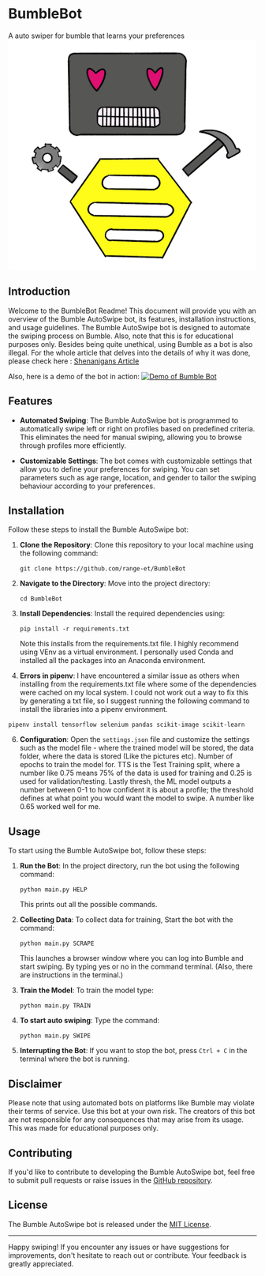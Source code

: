 # BumbleBot
A auto swiper for bumble that learns your preferences
![Bumble Bot Logo](/BumbleBotImage.png?raw=true)

## Introduction

Welcome to the BumbleBot Readme! This document will provide you with an overview of the Bumble AutoSwipe bot, its features, installation instructions, and usage guidelines. The Bumble AutoSwipe bot is designed to automate the swiping process on Bumble. Also, note that this is for educational purposes only. Besides being quite unethical, using Bumble as a bot is also illegal. For the whole article that delves into the details of why it was done, please check here : [Shenanigans Article](https://www.shenanigans.blog/shenan/?shenan=bumblebot)

Also, here is a demo of the bot in action:
[![Demo of Bumble Bot](https://img.youtube.com/vi/TggSPKmyDUY/0.jpg)](https://www.youtube.com/watch?v=TggSPKmyDUY)

## Features

- **Automated Swiping**: The Bumble AutoSwipe bot is programmed to automatically swipe left or right on profiles based on predefined criteria. This eliminates the need for manual swiping, allowing you to browse through profiles more efficiently.

- **Customizable Settings**: The bot comes with customizable settings that allow you to define your preferences for swiping. You can set parameters such as age range, location, and gender to tailor the swiping behaviour according to your preferences.

## Installation

Follow these steps to install the Bumble AutoSwipe bot:

1. **Clone the Repository**: Clone this repository to your local machine using the following command:

   ```
   git clone https://github.com/range-et/BumbleBot
   ```

2. **Navigate to the Directory**: Move into the project directory:

   ```
   cd BumbleBot
   ```

3. **Install Dependencies**: Install the required dependencies using:

   ```
   pip install -r requirements.txt
   ```
   Note this installs from the requirements.txt file. I highly recommend using VEnv as a virtual environment. I personally used Conda and installed all the packages into an Anaconda environment.

4. **Errors in pipenv**: I have encountered a similar issue as others when installing from the requirements.txt file where some of the dependencies were cached on my local system. I could not work out a way to fix this by generating a txt file, so I suggest running the following command to install the libraries into a pipenv environment.
```
pipenv install tensorflow selenium pandas scikit-image scikit-learn
```

6. **Configuration**: Open the `settings.json` file and customize the settings such as the model file - where the trained model will be stored, the data folder, where the data is stored (Like the pictures etc). Number of epochs to train the model for. TTS is the Test Training split, where a number like 0.75 means 75% of the data is used for training and 0.25 is used for validation/testing. Lastly thresh, the ML model outputs a number between 0-1 to how confident it is about a profile; the threshold defines at what point you would want the model to swipe. A number like 0.65 worked well for me.


## Usage

To start using the Bumble AutoSwipe bot, follow these steps:

1. **Run the Bot**: In the project directory, run the bot using the following command:

   ```
   python main.py HELP
   ```
   This prints out all the possible commands.

1. **Collecting Data**: To collect data for training, Start the bot with the command:
    ```
    python main.py SCRAPE
    ```
    This launches a browser window where you can log into Bumble and start swiping. By typing yes or no in the command terminal. (Also, there are instructions in the terminal.)

1. **Train the Model**: To train the model type:
    ```
    python main.py TRAIN
    ```

1. **To start auto swiping**: Type the command:
    ```
    python main.py SWIPE
    ```

1. **Interrupting the Bot**: If you want to stop the bot, press `Ctrl + C` in the terminal where the bot is running.

## Disclaimer

Please note that using automated bots on platforms like Bumble may violate their terms of service. Use this bot at your own risk. The creators of this bot are not responsible for any consequences that may arise from its usage. This was made for educational purposes only. 

## Contributing

If you'd like to contribute to developing the Bumble AutoSwipe bot, feel free to submit pull requests or raise issues in the [GitHub repository](https://github.com/range-et/BumbleBot).

## License

The Bumble AutoSwipe bot is released under the [MIT License](LICENSE).

---

Happy swiping! If you encounter any issues or have suggestions for improvements, don't hesitate to reach out or contribute. Your feedback is greatly appreciated.
